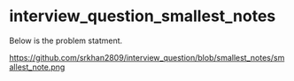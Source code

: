 # interview_question_smallest_notes

Below is the problem statment.

https://github.com/srkhan2809/interview_question/blob/smallest_notes/smallest_note.png
